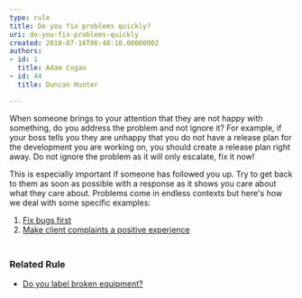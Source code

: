 ```yaml
---
type: rule
title: Do you fix problems quickly?
uri: do-you-fix-problems-quickly
created: 2010-07-16T06:48:10.0000000Z
authors:
- id: 1
  title: Adam Cogan
- id: 44
  title: Duncan Hunter

---
```


 
​When someone brings to your attention that they are not happy with something, do you address the problem and not ignore it? For example, if your boss tells you they are unhappy that you do not have a release plan for the development you are working on, you should create a release plan right away. Do not ignore the problem as it will only escalate, fix it now!​

This is especially important if someone has followed you up. Try to get back to them as soon as possible with a response as it shows you care about what they care about.
   ​Problems come in endless contexts but here's how we deal with some specific examples:
1. [Fix bugs first](/_layouts/15/FIXUPREDIRECT.ASPX?WebId=3dfc0e07-e23a-4cbb-aac2-e778b71166a2&amp;TermSetId=07da3ddf-0924-4cd2-a6d4-a4809ae20160&amp;TermId=61a90deb-ede4-407d-83f9-ab6b3408fd4c)
2. [Make client complaints a positive experience](http&#58;//www.ssw.com.au/ssw/Standards/Rules/RulesToBetterInboundCalls.aspx#MakeComplaintsPositive)


###  <br>​Related Rule​​​


- [​​Do you label broken equipment?​](/_layouts/15/FIXUPREDIRECT.ASPX?WebId=3dfc0e07-e23a-4cbb-aac2-e778b71166a2&amp;TermSetId=07da3ddf-0924-4cd2-a6d4-a4809ae20160&amp;TermId=3b6f1c05-fa19-4695-ac89-1c1372c7619b)



